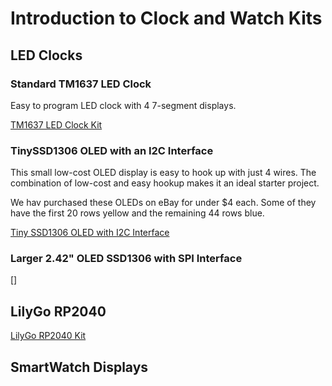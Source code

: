# Introduction to Clock and Watch Kits

## LED Clocks

### Standard TM1637 LED Clock

Easy to program LED clock with 4 7-segment displays.

[TM1637 LED Clock Kit](./tm1637/index.md)

### TinySSD1306 OLED with an I2C Interface


This small low-cost OLED display is easy to hook up with just 4 wires.
The combination of low-cost and easy hookup makes it an ideal
starter project.

We hav purchased these OLEDs on eBay for under $4 each.  Some of
they have the first 20 rows yellow and the remaining 44 rows blue.

[Tiny SSD1306 OLED with I2C Interface](./ssd1306-i2c/)

### Larger 2.42" OLED SSD1306 with SPI Interface

[]

### 

## LilyGo RP2040

[LilyGo RP2040 Kit](./lilygo/)

## SmartWatch Displays

